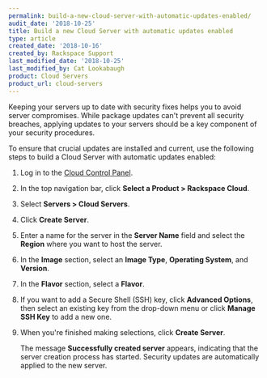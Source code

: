 ```yaml
---
permalink: build-a-new-cloud-server-with-automatic-updates-enabled/
audit_date: '2018-10-25'
title: Build a new Cloud Server with automatic updates enabled
type: article
created_date: '2018-10-16'
created_by: Rackspace Support
last_modified_date: '2018-10-25'
last_modified_by: Cat Lookabaugh
product: Cloud Servers
product_url: cloud-servers
---
```


Keeping your servers up to date with security fixes helps you to avoid server
compromises. While package updates can't prevent all security breaches,
applying updates to your servers should be a key component of your security
procedures.

To ensure that crucial updates are installed and current, use the following
steps to build a Cloud Server with automatic updates enabled:

1. Log in to the [Cloud Control Panel](https://login.rackspace.com).
2. In the top navigation bar, click **Select a Product > Rackspace Cloud**.
2. Select **Servers > Cloud Servers**.
3. Click **Create Server**.
4. Enter a name for the server in the **Server Name** field and select the
   **Region** where you want to host the server.
5. In the **Image** section, select an **Image Type**, **Operating System**,
   and **Version**.
6. In the **Flavor** section, select a **Flavor**.
7. If you want to add a Secure Shell (SSH) key, click **Advanced Options**,
   then select an existing key from the drop-down menu or click **Manage SSH
   Key** to add a new one.
7. When you're finished making selections, click **Create Server**.

    The message **Successfully created server** appears, indicating that the
    server creation process has started. Security updates are automatically
    applied to the new server.
